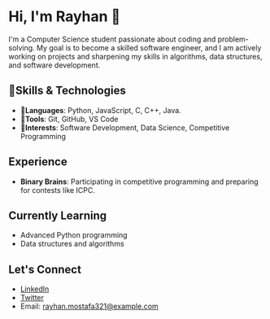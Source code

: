# Hi, I'm Rayhan 👋

I'm a Computer Science student passionate about coding and problem-solving. My goal is to become a skilled software engineer, and I am actively working on projects and sharpening my skills in algorithms, data structures, and software development.

## 🔰Skills & Technologies
- **💠Languages**: Python, JavaScript, C, C++, Java.
- **💠Tools**: Git, GitHub, VS Code
- **💠Interests**: Software Development, Data Science, Competitive Programming
<!--
## Projects
- **Project Name** - Short description of the project.
  - **Technologies**: Python, Flask
  - [GitHub Repo](#)
- **Another Project** - Description.
  - **Technologies**: JavaScript, React
  - [GitHub Repo](#)
-->
## Experience
- **Binary Brains**: Participating in competitive programming and preparing for contests like ICPC.

## Currently Learning
- Advanced Python programming
- Data structures and algorithms

## Let's Connect
- [LinkedIn](#)
- [Twitter](#)
- Email: rayhan.mostafa321@example.com

<!--
## Hi there 👋
**Rayhantanim/rayhantanim** is a ✨ _special_ ✨ repository because its `README.md` (this file) appears on your GitHub profile.

Here are some ideas to get you started:

- 🔭 I’m currently working on ...
- 🌱 I’m currently learning ...
- 👯 I’m looking to collaborate on ...
- 🤔 I’m looking for help with ...
- 💬 Ask me about ...
- 📫 How to reach me: ...
- 😄 Pronouns: ...
- ⚡ Fun fact: ...
-->
